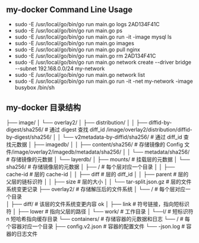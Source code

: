 ## my-docker Command Line Usage
* sudo -E /usr/local/go/bin/go run main.go logs 2AD134F41C
* sudo -E /usr/local/go/bin/go run main.go ps
* sudo -E /usr/local/go/bin/go run main.go run -it -image mysql ls
* sudo -E /usr/local/go/bin/go run main.go images
* sudo -E /usr/local/go/bin/go run main.go pull nginx
* sudo -E /usr/local/go/bin/go run main.go rm 2AD134F41C
* sudo -E /usr/local/go/bin/go run main.go network create --driver bridge --subnet 192.168.0.0/24 my-network
* sudo -E /usr/local/go/bin/go run main.go network list
* sudo -E /usr/local/go/bin/go run main.go run -it -net my-network -image busybox /bin/sh

## my-docker 目录结构
├── image/
│   └── overlay2/
│       ├── distribution/
│       │   ├── diffid-by-digest/sha256/        # 通过 digest 查找 diff_id  /image/overlay2/distribution/diffid-by-digest/sha256/
│       │   └── v2metadata-by-diffid/sha256/   # 通过 diff_id 查找元数据
│       ├── imagedb/
│       │   ├── content/sha256/                # 存储镜像的 Config 文件/image/overlay2/imagedb/metadata/sha256/
│       │   └── metadata/sha256/               # 存储镜像的元数据 
│       └── layerdb/ 
│           ├── mounts/                        # 挂载层的元数据
│           └── sha256/                        # 存储镜像层的元数据
│               ├── <chain-id>/                # 每个层对应一个目录
│               │   ├── cache-id              # 层的 cache-id
│               │   ├── diff                  # 层的 diff_id
│               │   ├── parent                # 层的父层的链标识符
│               │   ├── size                  # 层的大小
│               │   └── tar-split.json.gz     # 层的文件系统变更记录
├── overlay2/                                 # 存储解压后的文件系统
│   └── <cache-id>/                          # 每个层对应一个目录            
│       ├── diff/                             # 该层的文件系统变更内容            ok
│       ├── link                              # 符号链接，指向短标识符
│       ├── lower                             # 指向父层的路径
│       └── work/                             # 工作目录
│   └──l/                                      # 短标识符n     短哈希指向缓存目录
└── containers/                              # 存储容器的元数据和日志
    └── <container-id>/                      # 每个容器对应一个目录
          ├── config.v2.json                   # 容器的配置文件
          └── <container-id>-json.log          # 容器的日志文件











